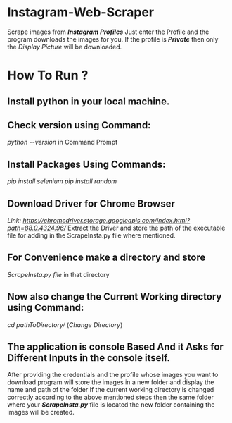 # Instagram-Web-Scraper
  Scrape images from ***Instagram Profiles*** Just enter the Profile and the program downloads the images for you. 
  If the profile is ***Private*** then only the *Display Picture* will be downloaded.

# How To Run ?
## Install python in your local machine.
## Check version using Command: 
   *python --version* in Command Prompt
## Install Packages Using Commands:
   *pip install selenium*
   *pip install random*
## Download Driver for Chrome Browser 
   *Link: https://chromedriver.storage.googleapis.com/index.html?path=88.0.4324.96/*
   Extract the Driver and store the path of the executable file for adding in the ScrapeInsta.py file where mentioned.
## For Convenience make a directory and store 
   *ScrapeInsta.py file* in that directory
## Now also change the Current Working directory using Command:
   *cd pathToDirectory/* (*Change Directory*)
## The application is console Based And it Asks for Different Inputs in the console itself.
   After providing the credentials and the profile whose images you want to download program will store the images in a new folder and display the name and path of the folder
   If the current working directory is changed correctly according to the above mentioned steps then the same folder where your ***ScrapeInsta.py*** file is located the new folder    containing the images will be created.
